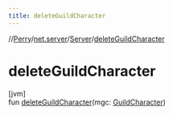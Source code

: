 ```yaml
---
title: deleteGuildCharacter
---
```

//[Perry](../../../index.html)/[net.server](../index.html)/[Server](index.html)/[deleteGuildCharacter](delete-guild-character.html)



# deleteGuildCharacter



[jvm]\
fun [deleteGuildCharacter](delete-guild-character.html)(mgc: [GuildCharacter](../../net.server.guild/-guild-character/index.html))




